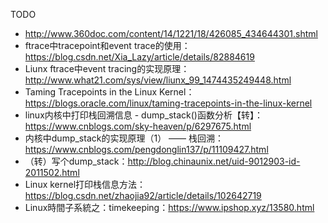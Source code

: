 TODO

*   http://www.360doc.com/content/14/1221/18/426085_434644301.shtml
*   ftrace中tracepoint和event trace的使用：https://blog.csdn.net/Xia_Lazy/article/details/82884619
*   Liunx ftrace中event tracing的实现原理：http://www.what21.com/sys/view/liunx_99_1474435249448.html
*   Taming Tracepoints in the Linux Kernel：https://blogs.oracle.com/linux/taming-tracepoints-in-the-linux-kernel
*   linux内核中打印栈回溯信息 - dump_stack()函数分析【转】：https://www.cnblogs.com/sky-heaven/p/6297675.html
*   内核中dump_stack的实现原理（1） —— 栈回溯：https://www.cnblogs.com/pengdonglin137/p/11109427.html
*   （转）写个dump_stack：http://blog.chinaunix.net/uid-9012903-id-2011502.html
*   Linux kernel打印栈信息方法：https://blog.csdn.net/zhaojia92/article/details/102642719
*   Linux時間子系統之：timekeeping：https://www.ipshop.xyz/13580.html

